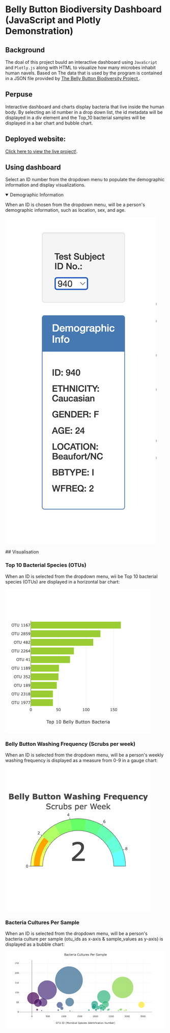 
<h1> Belly Button Biodiversity Dashboard <br> (JavaScript and Plotly Demonstration)</h1>

## Background

The doal of this project buuld an interactive dashboard  using `JavaScript` and `Plotly.js` along with HTML to visualize how many microbes inhabit human navels.  Based on The data that is used by the program is contained in a JSON file provided by   <a href="http://robdunnlab.com/projects/belly-button-biodiversity"> The Belly Button Biodiversity Project </a>. 
## Perpuse
Interactive dashboard and charts display bacteria that live inside the human body. By selecting an id number in a drop down list, the id metadata will be displayed in a div element and the Top_10 bacterial samples will be displayed in a bar chart and bubble chart. 

## Deployed website:
[Click here to view the live project!](https://ib2ms.github.io/belly-button-challenge/).



## Using dashboard
Select an ID number from the dropdown menu to populate the demographic information and display visualizations.

<details open>

<summary>Demographic Information</summary>

When an ID is chosen from the dropdown menu, will be a  person's demographic information, such as location, sex, and age.

![Images/dropmenu.png](Images/dropmenu.png)
</details>
##  Visualisation

### Top 10 Bacterial Species (OTUs)

When an ID is selected from the dropdown menu, wii be  Top 10 bacterial species (OTUs) are displayed in a horizontal bar chart:

![Images/barchart.png](Images/barchart.png)

### Belly Button Washing Frequency (Scrubs per week)

When an ID is selected from the dropdown menu, will be a person's weekly washing frequency is displayed as a measure from 0-9 in a gauge chart:

![Images/gouge.png](Images/gouge.png)

### Bacteria Cultures Per Sample

When an ID is selected from the dropdown menu, will be a  person's bacteria culture per sample (otu_ids as x-axis & sample_values as y-axis) is displayed as a bubble chart:

![Images/bubbles.png](Images/bubbles.png)

